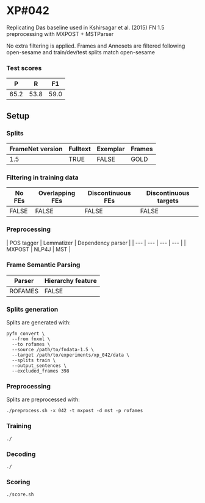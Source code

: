 # XP\#042

Replicating Das baseline used in Kshirsagar et al. (2015)
FN 1.5 preprocessing with MXPOST + MSTParser

No extra filtering is applied. Frames and Annosets are filtered following open-sesame and train/dev/test splits match open-sesame

### Test scores
| P| R | F1 |
| --- | --- | --- |
| 65.2 | 53.8 | 59.0 |

## Setup
### Splits
| FrameNet version | Fulltext | Exemplar | Frames
| --- | --- | --- | --- |
| 1.5 | TRUE | FALSE | GOLD |

### Filtering in training data
| No FEs | Overlapping FEs | Discontinuous FEs | Discontinuous targets |
| --- | --- | --- | --- |
| FALSE | FALSE | FALSE | FALSE |

### Preprocessing
| POS tagger | Lemmatizer | Dependency parser |
| --- | --- | --- | --- |
| MXPOST | NLP4J | MST |

### Frame Semantic Parsing
| Parser | Hierarchy feature |
| --- | --- |
| ROFAMES | FALSE |

### Splits generation
Splits are generated with:
```
pyfn convert \
  --from fnxml \
  --to rofames \
  --source /path/to/fndata-1.5 \
  --target /path/to/experiments/xp_042/data \
  --splits train \
  --output_sentences \
  --excluded_frames 398 
```

### Preprocessing
Splits are preprocessed with:
```
./preprocess.sh -x 042 -t mxpost -d mst -p rofames
```

### Training
```
./
```

### Decoding
```
./
```

### Scoring
```
./score.sh
```

